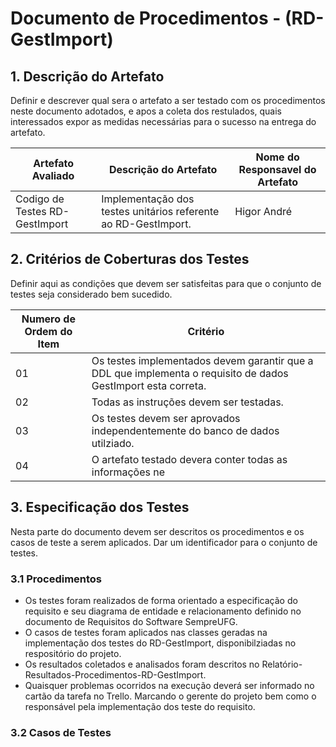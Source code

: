 # Documento de Procedimentos - (RD-GestImport)

## 1. Descrição do Artefato
Definir e descrever qual sera o artefato a ser testado com os procedimentos neste documento adotados, e apos a coleta dos restulados, quais interessados expor as medidas necessárias para o sucesso na entrega do artefato.

|Artefato Avaliado| Descrição do Artefato | Nome do Responsavel do Artefato|
|-----------------|-----------------------|---------------------|
|Codigo de Testes RD-GestImport|Implementação dos testes unitários referente ao RD-GestImport.|Higor André|

## 2. Critérios de Coberturas dos Testes
Definir aqui as condições que devem ser satisfeitas para que o conjunto de testes seja considerado bem sucedido.

|Numero de Ordem do Item|Critério|
|-----------------------|--------|
|01 | Os testes implementados devem garantir que a DDL que implementa o requisito de dados GestImport esta correta. |
|02 | Todas as instruções devem ser testadas. |
|03 | Os testes devem ser aprovados independentemente do banco de dados utilziado.|
|04 | O artefato testado devera conter todas as informações ne

## 3. Especificação dos Testes
Nesta parte do documento devem ser descritos os procedimentos e os casos de teste a serem aplicados. Dar um identificador para o conjunto de testes.

### 3.1 Procedimentos
- Os testes foram realizados de forma orientado a especificação do requisito e seu diagrama de entidade e relacionamento definido no documento de Requisitos do Software SempreUFG.
- O casos de testes foram aplicados nas classes geradas na implementação dos testes do RD-GestImport, disponibilziadas no respositório do projeto.
- Os resultados coletados e analisados foram descritos no Relatório-Resultados-Procedimentos-RD-GestImport.
- Quaisquer problemas ocorridos na execução deverá ser informado no cartão da tarefa no Trello. Marcando o gerente do projeto bem como o responsável pela implementação dos teste do requisito.

### 3.2 Casos de Testes
